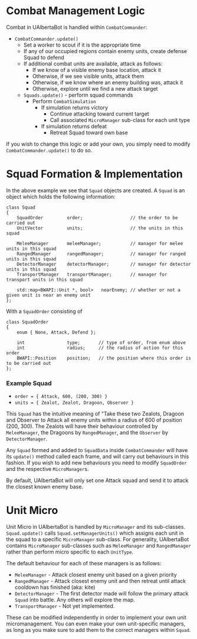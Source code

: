 # Combat Management Logic #

Combat in UAlbertaBot is handled within `CombatCommander`:

  * `CombatCommander.update()`
    * Set a worker to scout if it is the appropriate time
    * If any of our occupied regions contain enemy units, create defense Squad to defend
    * If additional combat units are available, attack as follows:
      * If we know of a visible enemy base location, attack it
      * Otherwise, if we see visible units, attack them
      * Otherwise, if we know where an enemy building was, attack it
      * Otherwise, explore until we find a new attack target
    * `Squads.update()` - perform squad commands
      * Perform `CombatSimulation`
        * If simulation returns victory
          * Continue attacking toward current target
          * Call associated `MicroManager` sub-class for each unit type
        * If simulation returns defeat
          * Retreat Squad toward own base

If you wish to change this logic or add your own, you simply need to modify `CombatCommander.update()` to do so.

# Squad Formation & Implementation #

In the above example we see that `Squad` objects are created. A `Squad` is an object which holds the following information:

```
class Squad
{
    SquadOrder         order;                  // the order to be carried out 
    UnitVector         units;                  // the units in this squad

    MeleeManager       meleeManager;           // manager for melee units in this squad
    RangedManager      rangedManager;          // manager for ranged units in this squad
    DetectorManager    detectorManager;        // manager for detector units in this squad
    TransportManager   transportManager;       // manager for transport units in this squad

    std::map<BWAPI::Unit *, bool>   nearEnemy; // whether or not a given unit is near an enemy unit
};
```

With a `SquadOrder` consisting of

```
class SquadOrder
{
    enum { None, Attack, Defend };

    int                type;       // type of order, from enum above
    int                radius;     // the radius of action for this order
    BWAPI::Position    position;   // the position where this order is to be carried out
};
```

### Example Squad ###

  * `order = { Attack, 600, (200, 300) }`
  * `units = { Zealot, Zealot, Dragoon, Observer }`

This `Squad` has the intuitive meaning of "Take these two Zealots, Dragoon and Observer to Attack all enemy units within a radius of 600 of position (200, 300). The Zealots will have their behaviour controlled by `MeleeManager`, the Dragoons by `RangedManager`, and the `Observer` by `DetectorManager`.

Any `Squad` formed and added to `SquadData` inside `CombatCommander` will have its `update()` method called each frame, and will carry out behaviours in this fashion. If you wish to add new behaviours you need to modify `SquadOrder` and the respective `MicroManager`s.

By default, UAlbertaBot will only set one Attack squad and send it to attack the closest known enemy base.

# Unit Micro #

Unit Micro in UAlbertaBot is handled by `MicroManager` and its sub-classes. `Squad.update()` calls `Squad.setManagerUnits()` which assigns each unit in the squad to a specific `MicroManager` sub-class. For generality, UAlbertaBot contains `MicroManager` sub-classes such as `MeleeManager` and `RangedManager` rather than perform micro specific to each `UnitType`.

The default behaviour for each of these managers is as follows:

  * `MeleeManager` - Attack closest enemy unit based on a given priority
  * `RangedManager` - Attack closest enemy unit and then retreat until attack cooldown has finished (aka: kite)
  * `DetectorManager` - The first detector made will follow the primary attack `Squad` into battle. Any others will explore the map.
  * `TransportManager` - Not yet implemented.

These can be modified independently in order to implement your own unit micromanagement. You can even make your own unit-specific managers, as long as you make sure to add them to the correct managers within `Squad`.